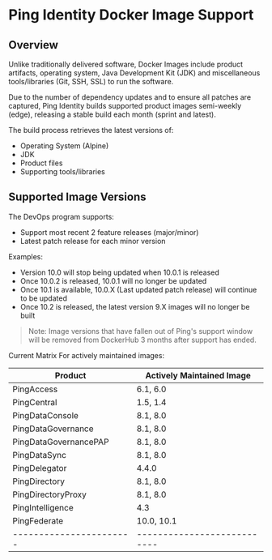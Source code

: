 # Ping Identity Docker Image Support

## Overview

Unlike traditionally delivered software, Docker Images include product artifacts, operating system, Java Development Kit (JDK)
and miscellaneous tools/libraries (Git, SSH, SSL) to run the software.

Due to the number of dependency updates and to ensure all patches are captured, Ping Identity builds supported product images semi-weekly (edge), releasing a stable build each month (sprint and latest).

The build process retrieves the latest versions of:

* Operating System (Alpine)
* JDK
* Product files
* Supporting tools/libraries

## Supported Image Versions

The DevOps program supports:

* Support most recent 2 feature releases (major/minor)
* Latest patch release for each minor version

Examples:

* Version 10.0 will stop being updated when 10.0.1 is released
* Once 10.0.2 is released, 10.0.1 will no longer be updated
* Once 10.1 is available, 10.0.X (Last updated patch release) will continue to be updated
* Once 10.2 is released, the latest version 9.X images will no longer be built

>Note: Image versions that have fallen out of Ping's support window will be removed from DockerHub 3 months after support has ended.

Current Matrix For actively maintained images:

| Product               | Actively Maintained Image |
|-----------------------|---------------------------|
| PingAccess            | 6.1, 6.0                  |
| PingCentral           | 1.5, 1.4                  |
| PingDataConsole       | 8.1, 8.0                  |
| PingDataGovernance    | 8.1, 8.0                  |
| PingDataGovernancePAP | 8.1, 8.0                  |
| PingDataSync          | 8.1, 8.0                  |
| PingDelegator         | 4.4.0                     |
| PingDirectory         | 8.1, 8.0                  |
| PingDirectoryProxy    | 8.1, 8.0                  |
| PingIntelligence      | 4.3                       |
| PingFederate          | 10.0, 10.1                |
|-----------------------|---------------------------|